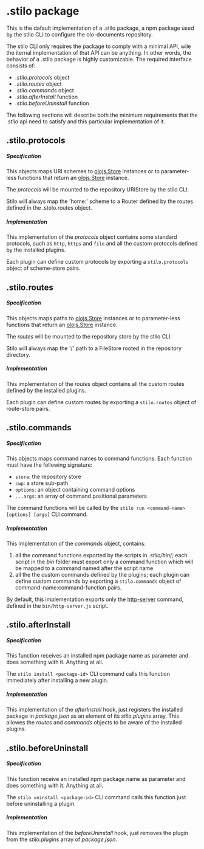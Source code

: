 # .stilo package

This is the dafault implementation of a .stilo package, a npm package used 
by the stilo CLI to configure the olo-documents repository.

The stilo CLI only requires the package to comply with a minimal API, wile 
the iternal implementation of that API can be anything. In other words, 
the behavior of a .stilo package is highly customizable. The required 
interface consists of:

- *.stilo.protocols* object
- *.stilo.routes* object
- *.stilo.commands* object
- *.stilo.afterInstall* function
- *.stilo.beforeUninstall* function

The following sections will describe both the minimum requirements that 
the *.stilo* api need to satisfy and this particular implementation of it.



## .stilo.protocols

##### Specification
This objects maps URI schemes to [olojs.Store] instances or to parameter-less
functions that return an [olojs.Store] instance.

The *protocols* will be mounted to the repository URIStore by the stilo CLI.

Stilo will always map the 'home:' scheme to a Router defined by the routes
defined in the .stolo.routes object.

##### Implementation
This implementation of the *protocols* object contains some standard protocols,
such as `http`, `https` and `file` and all the custom protocols defined by the 
installed plugins.

Each plugin can define custom protocols by exporting a `stilo.protocols` object 
of scheme-store pairs.



## .stilo.routes

##### Specification
This objects maps paths to [olojs.Store] instances or to parameter-less
functions that return an [olojs.Store] instance.

The *routes* will be mounted to the repository store by the stilo CLI.

Stilo will always map the '/' path to a FileStore rooted in the repository
directory.

##### Implementation
This implementation of the *routes* object contains all the custom 
routes defined by the installed plugins.

Each plugin can define custom routes by exporting a `stilo.routes` object 
of route-store pairs.



## .stilo.commands 

##### Specification
This objects maps command names to command functions. Each function must have 
the following signature:

- `store`: the repository store 
- `cwp`: a store sub-path
- `options`: an object containing command options
- `...args`: an array of command positional parameters

The command functions will be called by the `stilo run <command-name> [options] [args]` 
CLI command.

##### Implementation
This implementation of the *commands* object, contains:

1. all the command functions exported by the scripts in *.stilo/bin/*; each script in 
   the *bin* folder must export only a command function which will be mapped to a
   command named after the script name
2. all the the custom commands defined by the plugins; each plugin can define custom 
   commands by exporting a `stilo.commands` object of command-name:command-function pairs.

By default, this implementation exports only the [http-server](./docs/http-server.md) 
command, defined in the `bin/http-server.js` script.



## .stilo.afterInstall

##### Specification
This function receives an installed npm package name as parameter and does 
something with it. Anything at all.

The `stilo install <package-id>` CLI command calls this function immediately after 
installing a new plugin.

##### Implementation
This implementation of the *afterInstall* hook, just registers the installed 
package in *package.json* as an element of its *stilo.plugins* array. This 
allowes the *routes* and *commands* objects to be aware of the installed 
plugins.



## .stilo.beforeUninstall

##### Specification
This function receive an installed npm package name as parameter and does 
something with it. Anything at all.

The `stilo uninstall <package-id>` CLI command calls this function just before 
uninstalling a plugin.

##### Implementation
This implementation of the *beforeUninstall* hook, just removes the plugin 
from the *stilo.plugins* array of *package.json*.





[olojs.Store]: https://github.com/onlabsorg/olojs/blob/master/docs/store.md
   
